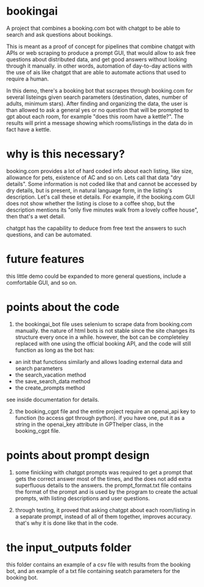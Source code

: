 # bookingai
A project that combines a booking.com bot with chatgpt to be able to search and ask questions about bookings.

This is meant as a proof of concept for pipelines that combine chatgpt with APIs or web scraping to produce a prompt GUI, that would allow to ask free questions about distributed data, and get good answers without looking through it manually. in other words, automation of day-to-day actions with the use of ais like chatgpt that are able to automate actions that used to require a human.

In this demo, there's a booking bot that sscrapes through booking.com for several listeings given search parameters (destination, dates, number of adults, minimum stars).
After finding and organizing the data, the user is than allowed to ask a general yes or no question that will be prompted to gpt about each room, for example "does this room have a kettle?".
The results will print a message showing which rooms/listings in the data do in fact have a kettle.

# why is this necessary? 
booking.com provides a lot of hard coded info about each listing, like size, allowance for pets, existence of AC and so on. Lets call that data "dry details".
Some information is not coded like that and cannot be accessed by dry details, but is present, in natural language form, in the listing's description. Let's call these et details.
For example, if the booking.com GUI does not show whether the listing is close to a coffee shop, but the description mentions its "only five minutes walk from a lovely coffee house", then that's a wet detail.

chatgpt has the capability to deduce from free text the answers to such questions, and can be automated. 

# future features
this little demo could be expanded to more general questions, include a comfortable GUI, and so on.

# points about the code
1. the bookingai_bot file uses selenium to scrape data from booking.com manually. the nature of html bots is not stable since the site changes its structure every once in a while.
  however, the bot can be completeley replaced with one using the official booking API, and the code will still function as long as the bot has:
  * an init that functions similarly and allows loading external data and search parameters
  * the search_vacation method
  * the save_search_data method
  * the create_prompts method
  
  see inside documentation for details.

2. the booking_cgpt file and the entire project require an openai_api key to function (to access gpt through python).
   if you have one, put it as a string in the openai_key attribute in GPThelper class, in the booking_cgpt file.

# points about prompt design
1. some finicking with chatgpt prompts was required to get a prompt that gets the correct answer most of the times, and the does not add extra superfluous details to the answers.
  the prompt_format.txt file contains the format of the prompt and is used by the program to create the actual prompts, with listing descriptions and user questions.

2. through testing, it proved that asking chatgpt about each room/listing in a separate prompt, instead of all of them together, improves accuracy. that's why it is done like that in the code.

# the input_outputs folder
this folder contains an example of a csv file with results from the booking bot, and an example of a txt file containing seatch parameters for the booking bot.
